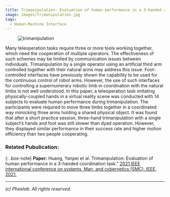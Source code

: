 ```yaml
---
title: Trimanipulation: Evaluation of human performance in a 3-handed coordination task
image: images/trimanipulation.jpg
tags:
  - Human-Machine Interface
---
```


<figure class="figure">
  <img src="https://pheelab.github.io/images/trimanipulation.jpg" alt="trimanipulation">
</figure>

Many teleoperation tasks require three or more tools working together, which need the cooperation of multiple operators. The effectiveness of such schemes may be limited by communication issues between individuals. Trimanipulation by a single operator using an artificial third arm controlled together with their natural arms may address this issue. Foot-controlled interfaces have previously shown the capability to be used for the continuous control of robot arms. However, the use of such interfaces for controlling a supernumerary robotic limb in coordination with the natural limbs is not well understood. In this paper, a teleoperation task imitating physically-coupled hands in a virtual reality scene was conducted with 14 subjects to evaluate human performance during trimanipulation. The participants were required to move three limbs together in a coordinated way mimicking three arms holding a shared physical object. It was found that after a short practice session, three-hand trimanipulation with a single subject’s hands and foot was still slower than dyad operation. However, they displayed similar performance in their success rate and higher motion efficiency than two people cooperating.


### Related Pubulication:

{: .box-note}
**Paper:** Huang, Yanpei et al. Trimanipulation: Evaluation of human performance in a 3-handed coordination task." [2021 IEEE international conference on systems, Man, and cybernetics (SMC). IEEE, 2021.](https://doi.org/10.1109/SMC52423.2021.9659027)

--- 
*(c)  Pheelab. All rights reserved.*
